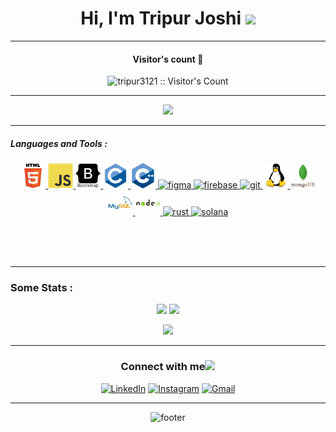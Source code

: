 <h1 align="center"><b>Hi, I'm Tripur Joshi </b><img src="https://media.giphy.com/media/hvRJCLFzcasrR4ia7z/giphy.gif" width="35"></h1> 
 <hr><h4 align="center">Visitor's count 👀</h4>
<p align="center"><img src="https://profile-counter.glitch.me/{tripur3121}/count.svg" alt="tripur3121 :: Visitor's Count" /></p>

<hr>
<p align="center">
 <a href="https://github.com/DenverCoder1/readme-typing-svg"><img src="https://readme-typing-svg.herokuapp.com?font=Time+New+Roman&color=cyan&size=25&center=true&vCenter=true&width=600&height=100&lines=Technical+Writer..&hearts;++;Self-taught+Blockchain+Researcher,;Computer+Science+Student,;Painter,+Writer,;Active+Learner/Researcher,;Love+to+learn+new+stuffs..<3"></a>
 </p>
 <hr>
<h5>Languages and Tools :</h5>

<p align="center">
<a href="https://www.w3.org/html/" target="_blank"> <img src="https://raw.githubusercontent.com/devicons/devicon/master/icons/html5/html5-original-wordmark.svg" alt="html5" width="40" height="40"/> </a>
 <a href="https://developer.mozilla.org/en-US/docs/Web/JavaScript" target="_blank"> <img src="https://raw.githubusercontent.com/devicons/devicon/master/icons/javascript/javascript-original.svg" alt="javascript" width="40" height="40"/> </a>
<a href="https://getbootstrap.com" target="_blank"> <img src="https://raw.githubusercontent.com/devicons/devicon/master/icons/bootstrap/bootstrap-plain-wordmark.svg" alt="bootstrap" width="40" height="40"/> </a>
 <a href="https://www.cprogramming.com/" target="_blank"> <img src="https://raw.githubusercontent.com/devicons/devicon/master/icons/c/c-original.svg" alt="c" width="40" height="40"/> </a><a href="https://www.w3schools.com/cpp/" target="_blank"> <img src="https://raw.githubusercontent.com/devicons/devicon/master/icons/cplusplus/cplusplus-original.svg" alt="cplusplus" width="40" height="40"/> </a>
 <a href="https://www.figma.com/" target="_blank"> <img src="https://www.vectorlogo.zone/logos/figma/figma-icon.svg" alt="figma" width="40" height="40"/> </a> 
 <a href="https://firebase.google.com/" target="_blank"> <img src="https://www.vectorlogo.zone/logos/firebase/firebase-icon.svg" alt="firebase" width="40" height="40"/> </a> 
<a href="https://git-scm.com/" target="_blank"> <img src="https://www.vectorlogo.zone/logos/git-scm/git-scm-icon.svg" alt="git" width="40" height="40"/> </a> 
<a href="https://www.linux.org/" target="_blank"> <img src="https://raw.githubusercontent.com/devicons/devicon/master/icons/linux/linux-original.svg" alt="linux" width="40" height="40"/> </a> <a href="https://www.mongodb.com/" target="_blank"> <img src="https://raw.githubusercontent.com/devicons/devicon/master/icons/mongodb/mongodb-original-wordmark.svg" alt="mongodb" width="40" height="40"/> </a> <a href="https://www.mysql.com/" target="_blank"> <img src="https://raw.githubusercontent.com/devicons/devicon/master/icons/mysql/mysql-original-wordmark.svg" alt="mysql" width="40" height="40"/> </a> 
 <a href="https://nodejs.org" target="_blank"> <img src="https://raw.githubusercontent.com/devicons/devicon/master/icons/nodejs/nodejs-original-wordmark.svg" alt="nodejs" width="40" height="40"/> </a>
 <a href="//https://www.rust-lang.org/" target="_blank"> <img src="https://www.vectorlogo.zone/logos/rust-lang/rust-lang-icon.svg" alt="rust" width="40" height="40"/> </a>
 <a href="https://solana.com/" target="_blank"> <img src="https://cryptologos.cc/logos/solana-sol-logo.svg?v=013" alt="solana" width="40" height="40"/> </a>
 
</p>


<br /><br /><br />
<hr>
<h3>Some Stats :</h3>

  
  
  <p align="center">
<img width="48%" src="https://github-readme-stats.vercel.app/api?username=tripur3121&theme=algolia&show_icons=true" />
<img width="48%" src="https://github-readme-streak-stats.herokuapp.com/?user=tripur3121&show_icons=true&locale=en&layout=compact&theme=algolia&hide_border=true&count_private=true" />
 </p>
 <p align="center">
<img width="45%" src="https://github-readme-stats.vercel.app/api/top-langs/?username=tripur3121&show_icons=true&locale=en&layout=compact&theme=algolia&hide_border=true" />
</p>
<hr>
<div align="center">
<h3> Connect with me<a href="https://gifyu.com/image/Zy2f"><img src="https://github.com/milaan9/milaan9/blob/main/Handshake.gif" width="60"></a>
</h3> 
<p align="center">
    <a href="https://www.linkedin.com/in/tripurjoshi/" target="_blank"><img alt="LinkedIn" width="25px" src="https://github.com/TheDudeThatCode/TheDudeThatCode/blob/master/Assets/Linkedin.svg"></a>
    <a href="https://instagram.com/time_of_presence?igshid=ZDdkNTZiNTM=" target="_blank"><img alt="Instagram" width="25px" src="https://github.com/TheDudeThatCode/TheDudeThatCode/blob/master/Assets/Instagram.svg"></a>
     <a href="mailto:tripurjoshi3121@gmail.com" target="_blank"><img alt="Gmail" width="25px" src="https://github.com/TheDudeThatCode/TheDudeThatCode/blob/master/Assets/Gmail.svg"></a> 
</p>  
 

 
 
 
 <hr>
 
 ![footer](https://user-images.githubusercontent.com/59575502/127335603-f2ca1bc8-1fdc-4bd6-8dd6-66358fb089a4.png)
  
   
 
